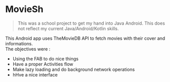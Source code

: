 # MovieSh

> This was a school project to get my hand into Java Android. This does not reflect my current Java/Android/Kotlin skills.

This Android app uses TheMovieDB API to fetch movies with their cover and informations.   
The objectives were :
 - Using the FAB to do nice things
 - Have a proper Activities flow
 - Make lazy loading and do background network operations
 - hHve a nice interface
